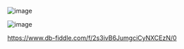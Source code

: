 ![image](https://user-images.githubusercontent.com/91554777/235196884-6cfb1909-3699-4c0f-ad0f-09ff27471105.png)

![image](https://user-images.githubusercontent.com/91554777/235502032-0d8f2296-5816-422b-93b5-be9def027bad.png)

https://www.db-fiddle.com/f/2s3ivB6JumgciCyNXCEzN/0
